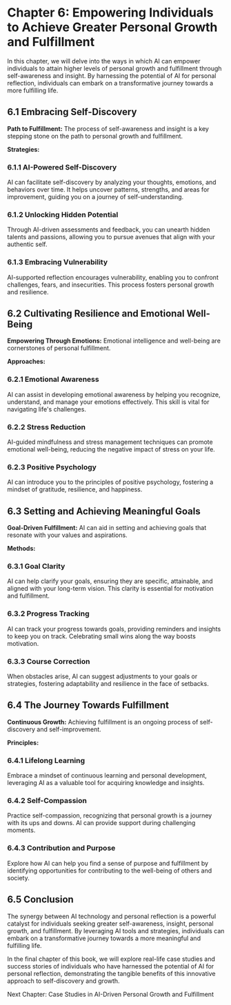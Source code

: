 Chapter 6: Empowering Individuals to Achieve Greater Personal Growth and Fulfillment
====================================================================================

In this chapter, we will delve into the ways in which AI can empower individuals to attain higher levels of personal growth and fulfillment through self-awareness and insight. By harnessing the potential of AI for personal reflection, individuals can embark on a transformative journey towards a more fulfilling life.

6.1 Embracing Self-Discovery
----------------------------

**Path to Fulfillment:** The process of self-awareness and insight is a key stepping stone on the path to personal growth and fulfillment.

**Strategies:**

### 6.1.1 AI-Powered Self-Discovery

AI can facilitate self-discovery by analyzing your thoughts, emotions, and behaviors over time. It helps uncover patterns, strengths, and areas for improvement, guiding you on a journey of self-understanding.

### 6.1.2 Unlocking Hidden Potential

Through AI-driven assessments and feedback, you can unearth hidden talents and passions, allowing you to pursue avenues that align with your authentic self.

### 6.1.3 Embracing Vulnerability

AI-supported reflection encourages vulnerability, enabling you to confront challenges, fears, and insecurities. This process fosters personal growth and resilience.

6.2 Cultivating Resilience and Emotional Well-Being
---------------------------------------------------

**Empowering Through Emotions:** Emotional intelligence and well-being are cornerstones of personal fulfillment.

**Approaches:**

### 6.2.1 Emotional Awareness

AI can assist in developing emotional awareness by helping you recognize, understand, and manage your emotions effectively. This skill is vital for navigating life's challenges.

### 6.2.2 Stress Reduction

AI-guided mindfulness and stress management techniques can promote emotional well-being, reducing the negative impact of stress on your life.

### 6.2.3 Positive Psychology

AI can introduce you to the principles of positive psychology, fostering a mindset of gratitude, resilience, and happiness.

6.3 Setting and Achieving Meaningful Goals
------------------------------------------

**Goal-Driven Fulfillment:** AI can aid in setting and achieving goals that resonate with your values and aspirations.

**Methods:**

### 6.3.1 Goal Clarity

AI can help clarify your goals, ensuring they are specific, attainable, and aligned with your long-term vision. This clarity is essential for motivation and fulfillment.

### 6.3.2 Progress Tracking

AI can track your progress towards goals, providing reminders and insights to keep you on track. Celebrating small wins along the way boosts motivation.

### 6.3.3 Course Correction

When obstacles arise, AI can suggest adjustments to your goals or strategies, fostering adaptability and resilience in the face of setbacks.

6.4 The Journey Towards Fulfillment
-----------------------------------

**Continuous Growth:** Achieving fulfillment is an ongoing process of self-discovery and self-improvement.

**Principles:**

### 6.4.1 Lifelong Learning

Embrace a mindset of continuous learning and personal development, leveraging AI as a valuable tool for acquiring knowledge and insights.

### 6.4.2 Self-Compassion

Practice self-compassion, recognizing that personal growth is a journey with its ups and downs. AI can provide support during challenging moments.

### 6.4.3 Contribution and Purpose

Explore how AI can help you find a sense of purpose and fulfillment by identifying opportunities for contributing to the well-being of others and society.

6.5 Conclusion
--------------

The synergy between AI technology and personal reflection is a powerful catalyst for individuals seeking greater self-awareness, insight, personal growth, and fulfillment. By leveraging AI tools and strategies, individuals can embark on a transformative journey towards a more meaningful and fulfilling life.

In the final chapter of this book, we will explore real-life case studies and success stories of individuals who have harnessed the potential of AI for personal reflection, demonstrating the tangible benefits of this innovative approach to self-discovery and growth.

Next Chapter: Case Studies in AI-Driven Personal Growth and Fulfillment
